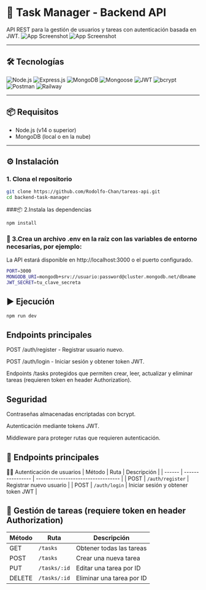 # 🚀 Task Manager - Backend API

API REST para la gestión de usuarios y tareas con autenticación basada en JWT.
![App Screenshot](https://via.placeholder.com/468x300?text=App+Screenshot+Here)
![App Screenshot](https://via.placeholder.com/468x300?text=App+Screenshot+Here)

---

## 🛠️ Tecnologías
![Node.js](https://img.shields.io/badge/Node.js-339933?style=for-the-badge&logo=nodedotjs&logoColor=white)
![Express.js](https://img.shields.io/badge/Express.js-000000?style=for-the-badge&logo=express&logoColor=white)
![MongoDB](https://img.shields.io/badge/MongoDB-47A248?style=for-the-badge&logo=mongodb&logoColor=white)
![Mongoose](https://img.shields.io/badge/Mongoose-880000?style=for-the-badge&logo=mongoose&logoColor=white)
![JWT](https://img.shields.io/badge/JWT-000000?style=for-the-badge&logo=JSON%20web%20tokens&logoColor=white)
![bcrypt](https://img.shields.io/badge/bcrypt-7B3F00?style=for-the-badge&logo=security&logoColor=white)
![Postman](https://img.shields.io/badge/Postman-FF6C37?style=for-the-badge&logo=postman&logoColor=white)
![Railway](https://img.shields.io/badge/Railway-000000?style=for-the-badge&logo=railway&logoColor=white)

---

## 📦 Requisitos

- Node.js (v14 o superior)
- MongoDB (local o en la nube)

---

## ⚙️ Instalación

### 1. Clona el repositorio

```bash
git clone https://github.com/Rodolfo-Chan/tareas-api.git
cd backend-task-manager
```
###📦 2.Instala las dependencias
```bash
npm install
```
### 🔐 3.Crea un archivo .env en la raíz con las variables de entorno necesarias, por ejemplo:
La API estará disponible en http://localhost:3000 o el puerto configurado.

```bash
PORT=3000
MONGODB_URI=mongodb+srv://usuario:password@cluster.mongodb.net/dbname
JWT_SECRET=tu_clave_secreta

```
## ▶️ Ejecución
```bash
npm run dev
```

Endpoints principales
---
POST /auth/register - Registrar usuario nuevo.

POST /auth/login - Iniciar sesión y obtener token JWT.

Endpoints /tasks protegidos que permiten crear, leer, actualizar y eliminar tareas (requieren token en header Authorization).

Seguridad
---
  Contraseñas almacenadas encriptadas con bcrypt.
  
  Autenticación mediante tokens JWT.
  
  Middleware para proteger rutas que requieren autenticación.

🔗 Endpoints principales
---
🧍‍♂️ Autenticación de usuarios
| Método | Ruta             | Descripción                        |
| ------ | ---------------- | ---------------------------------- |
| POST   | `/auth/register` | Registrar nuevo usuario            |
| POST   | `/auth/login`    | Iniciar sesión y obtener token JWT |


📝 Gestión de tareas (requiere token en header Authorization)
---
| Método | Ruta         | Descripción               |
| ------ | ------------ | ------------------------- |
| GET    | `/tasks`     | Obtener todas las tareas  |
| POST   | `/tasks`     | Crear una nueva tarea     |
| PUT    | `/tasks/:id` | Editar una tarea por ID   |
| DELETE | `/tasks/:id` | Eliminar una tarea por ID |
